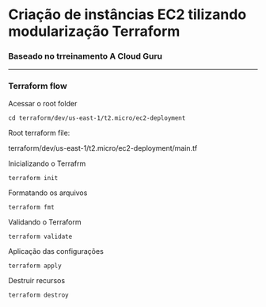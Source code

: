 
# Criação de instâncias EC2 tilizando modularização Terraform

### Baseado no trreinamento A Cloud Guru

---
### Terraform flow


Acessar o root folder

```
cd terraform/dev/us-east-1/t2.micro/ec2-deployment
```

Root terraform file: 

terraform/dev/us-east-1/t2.micro/ec2-deployment/main.tf

Inicializando o Terrafrm
```
terraform init
```

Formatando os arquivos
```
terraform fmt
```

Validando o Terraform
```
terraform validate
```

Aplicação das configurações
```
terraform apply
```

Destruir recursos
```
terraform destroy
```
